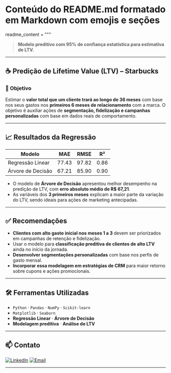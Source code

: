 # Conteúdo do README.md formatado em Markdown com emojis e seções
readme_content = """
> **Modelo preditivo com 95% de confiança estatística para estimativa de LTV.**

---

## ☕ Predição de Lifetime Value (LTV) – Starbucks

### 🎯 Objetivo
Estimar o **valor total que um cliente trará ao longo de 36 meses** com base nos seus gastos nos **primeiros 6 meses de relacionamento** com a marca. O objetivo é auxiliar ações de **segmentação, fidelização e campanhas personalizadas** com base em dados reais de comportamento.

---

## 📈 Resultados da Regressão

| Modelo               | MAE   | RMSE  | R²    |
|---------------------|-------|-------|-------|
| Regressão Linear     | 77.43 | 97.82 | 0.86  |
| Árvore de Decisão    | 67.21 | 85.90 | 0.90  |

- O modelo de **Árvore de Decisão** apresentou melhor desempenho na predição de LTV, com **erro absoluto médio de R$ 67,21**.
- As variáveis dos **3 primeiros meses** explicam a maior parte da variação do LTV, sendo ideais para ações de marketing antecipadas.

---

## ✅ Recomendações

- **Clientes com alto gasto inicial nos meses 1 a 3** devem ser priorizados em campanhas de retenção e fidelização.
- Usar o modelo para **classificação preditiva de clientes de alto LTV** ainda no início da jornada.
- **Desenvolver segmentações personalizadas** com base nos perfis de gasto mensal.
- **Incorporar essa modelagem em estratégias de CRM** para maior retorno sobre cupons e ações promocionais.

---

## 🛠️ Ferramentas Utilizadas

- `Python` · `Pandas` · `NumPy` · `Scikit-learn`
- `Matplotlib` · `Seaborn`
- **Regressão Linear** · **Árvore de Decisão**
- **Modelagem preditiva** · **Análise de LTV**

---

## 📫 Contato

[![LinkedIn](https://img.shields.io/badge/-LinkedIn-0A66C2?style=for-the-badge&logo=linkedin&logoColor=white)](https://www.linkedin.com/in/gustavo-barbosa-868976236/)
[![Email](https://img.shields.io/badge/Email-gustavobarbosa7744@gmail.com-D14836?style=for-the-badge&logo=gmail&logoColor=white)](mailto:gustavobarbosa7744@gmail.com)

---
